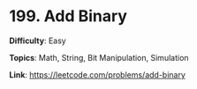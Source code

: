 # 199. Add Binary

**Difficulty**: Easy

**Topics**: Math, String, Bit Manipulation, Simulation

**Link**: https://leetcode.com/problems/add-binary
